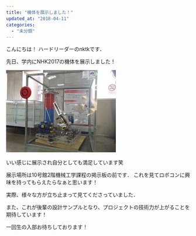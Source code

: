 ```yaml
---
title: "機体を展示しました！"
updated_at: "2018-04-11"
categories: 
  - "未分類"
---
```


こんにちは！ ハードリーダーのnktkです．

先日、学内にNHK2017の機体を展示しました！

[![](images/IMG_20180402_162458-300x224.jpg)](http://www.fortefibre.net/blog/wp-content/uploads/2018/04/IMG_20180402_162458.jpg)

いい感じに展示され自分としても満足しています笑

展示場所は10号館2階機械工学課程の掲示板の前です． これを見てロボコンに興味を持ってもらえたらなぁと思います！

実際、様々な方が立ち止まって見てくださっていました．

また、これが後輩の設計サンプルとなり、プロジェクトの技術力が上がることを期待しています！

一回生の入部お待ちしております！
